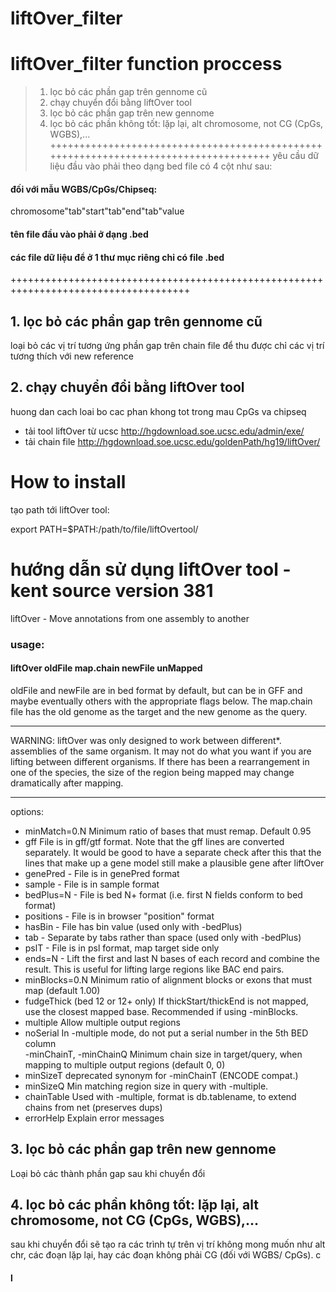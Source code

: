 # liftOver_filter
# liftOver_filter function proccess
> 1. lọc bỏ các phần gap trên gennome cũ
> 2. chạy chuyển đổi bằng liftOver tool
> 3. lọc bỏ các phần gap trên new gennome
> 4. lọc bỏ các phần không tốt: lặp lại, alt chromosome, not CG (CpGs, WGBS),...
+++++++++++++++++++++++++++++++++++++++++++++++++++++++++++++++++++++++++++++++++++++
yêu cầu dữ liệu đầu vào phải theo dạng bed file có 4 cột như sau:
#### đối với mẫu WGBS/CpGs/Chipseq:
chromosome"tab"start"tab"end"tab"value
#### tên file đầu vào phải ở dạng .bed
#### các file dữ liệu để ở 1 thư mục riêng chỉ có file .bed
+++++++++++++++++++++++++++++++++++++++++++++++++++++++++++++++++++++++++++++++++++++
## 1. lọc bỏ các phần gap trên gennome cũ
loại bỏ các vị trí tương ứng phần gap trên chain file để thu được chỉ các vị trí tương thích với new reference

## 2. chạy chuyển đổi bằng liftOver tool

huong dan cach loai bo cac phan khong tot trong mau CpGs va chipseq
* tải tool liftOver từ ucsc http://hgdownload.soe.ucsc.edu/admin/exe/
* tải chain file http://hgdownload.soe.ucsc.edu/goldenPath/hg19/liftOver/
# How to install 
tạo path tới liftOver tool:

export PATH=$PATH:/path/to/file/liftOvertool/
# hướng dẫn sử dụng liftOver tool - kent source version 381 
liftOver - Move annotations from one assembly to another
### usage:
   #### liftOver oldFile map.chain newFile unMapped

oldFile and newFile are in bed format by default, but can be in GFF and
maybe eventually others with the appropriate flags below.
The map.chain file has the old genome as the target and the new genome
as the query.

***********************************************************************
WARNING: liftOver was only designed to work between different*.
     assemblies of the same organism. It may not do what you want
         if you are lifting between different organisms. If there has
         been a rearrangement in one of the species, the size of the
        region being mapped may change dramatically after mapping.
***********************************************************************

options:<br />
   - minMatch=0.N Minimum ratio of bases that must remap. Default 0.95 <br />
   - gff  File is in gff/gtf format.  Note that the gff lines are converted 
         separately.  It would be good to have a separate check after this
         that the lines that make up a gene model still make a plausible gene
         after liftOver <br />
   - genePred - File is in genePred format <br />
   - sample - File is in sample format <br />
   - bedPlus=N - File is bed N+ format (i.e. first N fields conform to bed format) <br />
   - positions - File is in browser "position" format <br />
   - hasBin - File has bin value (used only with -bedPlus) <br />
   - tab - Separate by tabs rather than space (used only with -bedPlus) <br />
   - pslT - File is in psl format, map target side only <br />
   - ends=N - Lift the first and last N bases of each record and combine the
             result. This is useful for lifting large regions like BAC end pairs. <br />
   - minBlocks=0.N Minimum ratio of alignment blocks or exons that must map
                  (default 1.00) <br />
   - fudgeThick    (bed 12 or 12+ only) If thickStart/thickEnd is not mapped,
                  use the closest mapped base.  Recommended if using 
                  -minBlocks. <br />
  - multiple               Allow multiple output regions <br />
  - noSerial               In -multiple mode, do not put a serial number in the 5th BED column <br />
   -minChainT, -minChainQ  Minimum chain size in target/query, when mapping
                           to multiple output regions (default 0, 0) <br />
   - minSizeT               deprecated synonym for -minChainT (ENCODE compat.) <br />
   - minSizeQ               Min matching region size in query with -multiple. <br />
   - chainTable             Used with -multiple, format is db.tablename,
                               to extend chains from net (preserves dups) <br />
   - errorHelp              Explain error messages <br />


## 3. lọc bỏ các phần gap trên new gennome
Loại bỏ các thành phần gap sau khi chuyển đổi


## 4. lọc bỏ các phần không tốt: lặp lại, alt chromosome, not CG (CpGs, WGBS),...
sau khi chuyển đổi sẽ tạo ra các trình tự trên vị trí không mong muốn như alt chr, các đoạn lặp lại, hay các đoạn không phải CG (đối với WGBS/ CpGs). c

#### l

